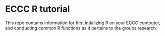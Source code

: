 # ECCC R tutorial
This repo contains information for first intializing R on your ECCC computer, and conducting common R functions as it pertains to the groups research.

